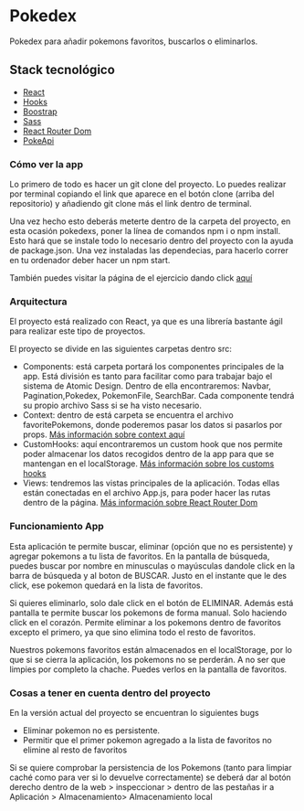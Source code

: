 # Pokedex

Pokedex para añadir pokemons favoritos, buscarlos o eliminarlos.

## Stack tecnológico

- [React](https://es.reactjs.org/)
- [Hooks](https://es.reactjs.org/docs/hooks-intro.html)
- [Boostrap](https://getbootstrap.com/)
- [Sass](https://sass-lang.com/)
- [React Router Dom](https://v5.reactrouter.com/web/guides/quick-start)
- [PokeApi](https://pokeapi.co/)

### Cómo ver la app

Lo primero de todo es hacer un git clone del proyecto. Lo puedes realizar por terminal copiando el link que aparece en el botón clone (arriba del repositorio) y añadiendo git clone más el link dentro de terminal.

Una vez hecho esto deberás meterte dentro de la carpeta del proyecto, en esta ocasión pokedexs, poner la línea de comandos npm i o npm install. Esto hará que se instale todo lo necesario dentro del proyecto con la ayuda de package.json. Una vez instaladas las dependecias, para hacerlo correr en tu ordenador deber hacer un npm start.

También puedes visitar la página de el ejercicio dando click [aquí](https://pokedex-rocio.netlify.app)

### Arquitectura

El proyecto está realizado con React, ya que es una librería bastante ágil para realizar este tipo de proyectos.

El proyecto se divide en las siguientes carpetas dentro src:
  - Components: está carpeta portará los componentes principales de la app. Está división es tanto para facilitar como para trabajar bajo el sistema de Atomic Design.     Dentro de ella encontraremos: Navbar, Pagination,Pokedex, PokemonFile, SearchBar. Cada componente tendrá su propio archivo Sass si se ha visto necesario.
  - Context: dentro de está carpeta se encuentra el archivo favoritePokemons, donde poderemos pasar los datos si pasarlos por props. [Más información sobre context         aquí](https://es.reactjs.org/docs/context.html)
  - CustomHooks: aquí encontraremos un custom hook que nos permite poder almacenar los datos recogidos dentro de la app para que se mantengan en el localStorage. [Más información sobre los customs hooks](https://es.reactjs.org/docs/hooks-custom.html)
  - Views: tendremos las vistas principales de la aplicación. Todas ellas están conectadas en el archivo App.js, para poder hacer las rutas dentro de la página. [Más información sobre React Router Dom](https://v5.reactrouter.com/web/guides/quick-start)


### Funcionamiento App

Esta aplicación te permite buscar, eliminar (opción que no es persistente) y agregar pokemons a tu lista de favoritos. En la pantalla de búsqueda, puedes buscar por nombre en minusculas o mayúsculas dandole click en la barra de búsqueda y al boton de BUSCAR. Justo en el instante que le des click, ese pokemon quedará en la lista
de favoritos.

Si quieres eliminarlo, solo dale click en el botón de ELIMINAR. Además está pantalla te permite buscar los pokemons de forma manual. Solo haciendo click en el corazón. Permite eliminar a los pokemons dentro de favoritos excepto el primero, ya que sino elimina todo el resto de favoritos.
          
Nuestros pokemons favoritos están almacenados en el localStorage, por lo que si se cierra la aplicación, los pokemons no se perderán. A no ser que limpies por completo la chache. Puedes verlos en la pantalla de favoritos.

### Cosas a tener en cuenta dentro del proyecto
En la versión actual del proyecto se encuentran lo siguientes bugs
 - Eliminar pokemon no es persistente.
 - Permitir que el primer pokemon agregado a la lista de favoritos no elimine al resto de favoritos

Si se quiere comprobar la persistencia de los Pokemons (tanto para limpiar caché como para ver si lo devuelve correctamente) se deberá dar al botón derecho dentro de la web > inspeccionar > dentro de las pestañas ir a Aplicación > Almacenamiento> Almacenamiento local


